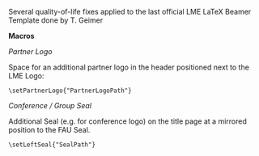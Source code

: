 Several quality-of-life fixes applied to the last official LME LaTeX Beamer Template done by T. Geimer

**Macros**

*Partner Logo*

Space for an additional partner logo in the header positioned next to the LME Logo:

```
\setPartnerLogo{"PartnerLogoPath"}
```

*Conference / Group Seal*

Additional Seal (e.g. for conference logo) on the title page at a mirrored position to the FAU Seal.

```
\setLeftSeal{"SealPath"}
```


